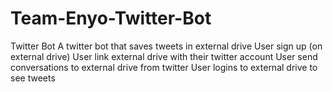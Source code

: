 # Team-Enyo-Twitter-Bot
Twitter Bot
A twitter bot that saves tweets in external drive
User sign up (on external drive)
User link external drive with their twitter account
User send conversations to external drive from twitter
User logins to external drive to see tweets
